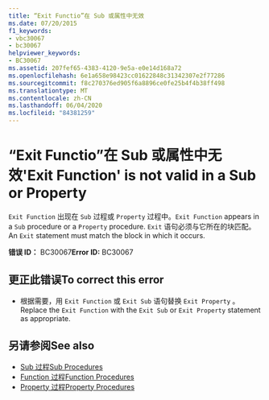 ```yaml
---
title: “Exit Functio”在 Sub 或属性中无效
ms.date: 07/20/2015
f1_keywords:
- vbc30067
- bc30067
helpviewer_keywords:
- BC30067
ms.assetid: 207fef65-4383-4120-9e5a-e0e14d168a72
ms.openlocfilehash: 6e1a658e98423cc01622848c31342307e2f77286
ms.sourcegitcommit: f8c270376ed905f6a8896ce0fe25b4f4b38ff498
ms.translationtype: MT
ms.contentlocale: zh-CN
ms.lasthandoff: 06/04/2020
ms.locfileid: "84381259"
---
```

# <a name="exit-function-is-not-valid-in-a-sub-or-property"></a><span data-ttu-id="cebbb-102">“Exit Functio”在 Sub 或属性中无效</span><span class="sxs-lookup"><span data-stu-id="cebbb-102">'Exit Function' is not valid in a Sub or Property</span></span>
<span data-ttu-id="cebbb-103">`Exit Function` 出现在 `Sub` 过程或 `Property` 过程中。</span><span class="sxs-lookup"><span data-stu-id="cebbb-103">`Exit Function` appears in a `Sub` procedure or a `Property` procedure.</span></span> <span data-ttu-id="cebbb-104">`Exit` 语句必须与它所在的块匹配。</span><span class="sxs-lookup"><span data-stu-id="cebbb-104">An `Exit` statement must match the block in which it occurs.</span></span>  
  
 <span data-ttu-id="cebbb-105">**错误 ID：** BC30067</span><span class="sxs-lookup"><span data-stu-id="cebbb-105">**Error ID:** BC30067</span></span>  
  
## <a name="to-correct-this-error"></a><span data-ttu-id="cebbb-106">更正此错误</span><span class="sxs-lookup"><span data-stu-id="cebbb-106">To correct this error</span></span>  
  
- <span data-ttu-id="cebbb-107">根据需要，用 `Exit Function` 或 `Exit Sub` 语句替换 `Exit Property` 。</span><span class="sxs-lookup"><span data-stu-id="cebbb-107">Replace the `Exit Function` with the `Exit Sub` or `Exit Property` statement as appropriate.</span></span>  
  
## <a name="see-also"></a><span data-ttu-id="cebbb-108">另请参阅</span><span class="sxs-lookup"><span data-stu-id="cebbb-108">See also</span></span>

- [<span data-ttu-id="cebbb-109">Sub 过程</span><span class="sxs-lookup"><span data-stu-id="cebbb-109">Sub Procedures</span></span>](../programming-guide/language-features/procedures/sub-procedures.md)
- [<span data-ttu-id="cebbb-110">Function 过程</span><span class="sxs-lookup"><span data-stu-id="cebbb-110">Function Procedures</span></span>](../programming-guide/language-features/procedures/function-procedures.md)
- [<span data-ttu-id="cebbb-111">Property 过程</span><span class="sxs-lookup"><span data-stu-id="cebbb-111">Property Procedures</span></span>](../programming-guide/language-features/procedures/property-procedures.md)
